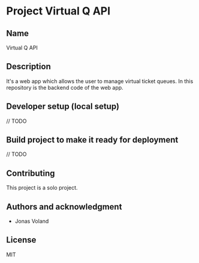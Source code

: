 # Project Virtual Q API

## Name
Virtual Q API

## Description
It's a web app which allows the user to manage virtual ticket queues.
In this repository is the backend code of the web app.


## Developer setup (local setup)

// TODO

## Build project to make it ready for deployment

// TODO

## Contributing
This project is a solo project.

## Authors and acknowledgment
- Jonas Voland

## License
MIT
